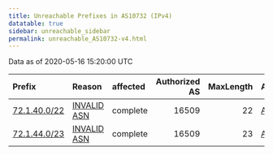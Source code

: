 ```yaml
---
title: Unreachable Prefixes in AS10732 (IPv4)
datatable: true
sidebar: unreachable_sidebar
permalink: unreachable_AS10732-v4.html
---
```


Data as of 2020-05-16 15:20:00 UTC


<div class="datatable-begin"></div>

| Prefix                                             | Reason                                                                                              | affected   |   Authorized AS |   MaxLength | Anchor                           |   unreachable /24s |
|:---------------------------------------------------|:----------------------------------------------------------------------------------------------------|:-----------|----------------:|------------:|:---------------------------------|-------------------:|
| [72.1.40.0/22](https://stat.ripe.net/72.1.40.0/22) | [INVALID ASN](https://rpki-validator.ripe.net/announcement-preview?asn=AS10732&prefix=72.1.40.0/22) | complete   |           16509 |          22 | [ARIN](unreachable_ARIN-v4.html) |                  4 |
| [72.1.44.0/23](https://stat.ripe.net/72.1.44.0/23) | [INVALID ASN](https://rpki-validator.ripe.net/announcement-preview?asn=AS10732&prefix=72.1.44.0/23) | complete   |           16509 |          23 | [ARIN](unreachable_ARIN-v4.html) |                  2 |

<div class="datatable-end"></div>